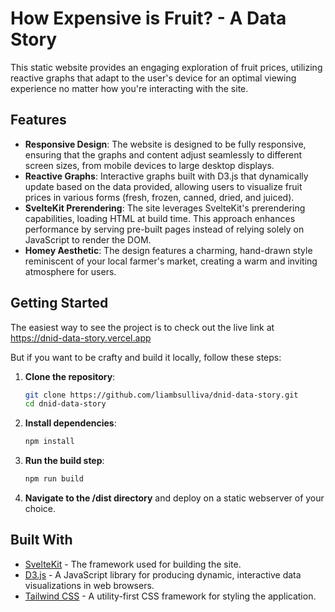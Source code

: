 # How Expensive is Fruit? - A Data Story

This static website provides an engaging exploration of fruit prices, utilizing reactive graphs that adapt to the user's device for an optimal viewing experience no matter how you're interacting with the site.

## Features

- **Responsive Design**: The website is designed to be fully responsive, ensuring that the graphs and content adjust seamlessly to different screen sizes, from mobile devices to large desktop displays.
- **Reactive Graphs**: Interactive graphs built with D3.js that dynamically update based on the data provided, allowing users to visualize fruit prices in various forms (fresh, frozen, canned, dried, and juiced).
- **SvelteKit Prerendering**: The site leverages SvelteKit's prerendering capabilities, loading HTML at build time. This approach enhances performance by serving pre-built pages instead of relying solely on JavaScript to render the DOM.
- **Homey Aesthetic**: The design features a charming, hand-drawn style reminiscent of your local farmer's market, creating a warm and inviting atmosphere for users.

## Getting Started

The easiest way to see the project is to check out the live link at https://dnid-data-story.vercel.app

But if you want to be crafty and build it locally, follow these steps:

1. **Clone the repository**:

   ```bash
   git clone https://github.com/liambsulliva/dnid-data-story.git
   cd dnid-data-story
   ```

2. **Install dependencies**:

   ```bash
   npm install
   ```

3. **Run the build step**:

   ```bash
   npm run build
   ```

4. **Navigate to the /dist directory** and deploy on a static webserver of your choice.

## Built With

- [SvelteKit](https://kit.svelte.dev) - The framework used for building the site.
- [D3.js](https://d3js.org) - A JavaScript library for producing dynamic, interactive data visualizations in web browsers.
- [Tailwind CSS](https://tailwindcss.com) - A utility-first CSS framework for styling the application.
